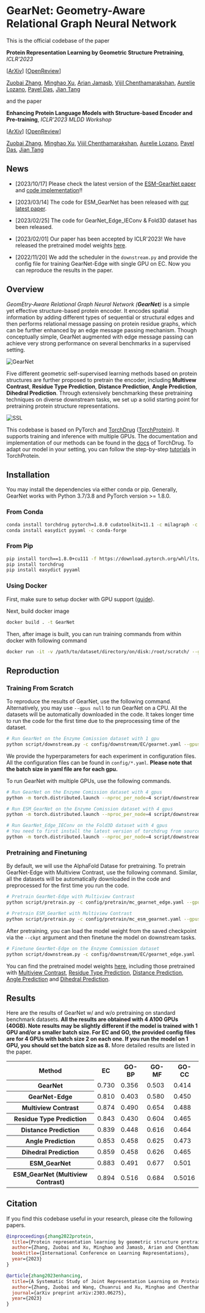 # GearNet: Geometry-Aware Relational Graph Neural Network


This is the official codebase of the paper

**Protein Representation Learning by Geometric Structure Pretraining**, *ICLR'2023*

[[ArXiv](https://arxiv.org/abs/2203.06125)] [[OpenReview](https://openreview.net/forum?id=to3qCB3tOh9)]

[Zuobai Zhang](https://oxer11.github.io/), [Minghao Xu](https://chrisallenming.github.io/), [Arian Jamasb](https://jamasb.io/), [Vijil Chenthamarakshan](https://researcher.watson.ibm.com/researcher/view.php?person=us-ecvijil), [Aurelie Lozano](https://researcher.watson.ibm.com/researcher/view.php?person=us-aclozano), [Payel Das](https://researcher.watson.ibm.com/researcher/view.php?person=us-daspa), [Jian Tang](https://jian-tang.com/)

and the paper

**Enhancing Protein Language Models with Structure-based Encoder and Pre-training**, *ICLR'2023 MLDD Workshop*

[[ArXiv](https://arxiv.org/abs/2303.06275)] [[OpenReview]()]

[Zuobai Zhang](https://oxer11.github.io/), [Minghao Xu](https://chrisallenming.github.io/), [Vijil Chenthamarakshan](https://researcher.watson.ibm.com/researcher/view.php?person=us-ecvijil), [Aurelie Lozano](https://researcher.watson.ibm.com/researcher/view.php?person=us-aclozano), [Payel Das](https://researcher.watson.ibm.com/researcher/view.php?person=us-daspa), [Jian Tang](https://jian-tang.com/)

## News

- [2023/10/17] Please check the latest version of the [ESM-GearNet paper](https://arxiv.org/abs/2303.06275) and [code implementation](https://github.com/DeepGraphLearning/ESM-GearNet)!!

- [2023/03/14] The code for ESM_GearNet has been released with [our latest paper](https://arxiv.org/abs/2303.06275).

- [2023/02/25] The code for GearNet_Edge_IEConv & Fold3D dataset has been released.

- [2023/02/01] Our paper has been accepted by ICLR'2023! We have released the pretrained model weights [here](https://zenodo.org/record/7593637).

- [2022/11/20] We add the scheduler in the `downstream.py` and provide the config file for training GearNet-Edge with single GPU on EC. Now you can reproduce the results in the paper.

## Overview

*GeomEtry-Aware Relational Graph Neural Network (**GearNet**)* is a simple yet effective structure-based protein encoder. 
It encodes spatial information by adding different types of sequential or structural edges and then performs relational message passing on protein residue graphs, which can be further enhanced by an edge message passing mechanism.
Though conceptually simple, GearNet augmented with edge message passing can achieve very strong performance on several benchmarks in a supervised setting.

![GearNet](./asset/GearNet.png)

Five different geometric self-supervised learning methods based on protein structures are further proposed to pretrain the encoder, including **Multivew Contrast**, **Residue Type Prediction**, **Distance Prediction**, **Angle Prediction**, **Dihedral Prediction**.
Through extensively benchmarking these pretraining techniques on diverse
downstream tasks, we set up a solid starting point for pretraining protein structure representations.

![SSL](./asset/SSL.png)

This codebase is based on PyTorch and [TorchDrug] ([TorchProtein](https://torchprotein.ai)). 
It supports training and inference with multiple GPUs.
The documentation and implementation of our methods can be found in the [docs](https://torchdrug.ai/docs/) of TorchDrug.
To adapt our model in your setting, you can follow the step-by-step [tutorials](https://torchprotein.ai/tutorials) in TorchProtein.

[TorchDrug]: https://github.com/DeepGraphLearning/torchdrug

## Installation

You may install the dependencies via either conda or pip. Generally, GearNet works
with Python 3.7/3.8 and PyTorch version >= 1.8.0.

### From Conda

```bash
conda install torchdrug pytorch=1.8.0 cudatoolkit=11.1 -c milagraph -c pytorch-lts -c pyg -c conda-forge
conda install easydict pyyaml -c conda-forge
```

### From Pip

```bash
pip install torch==1.8.0+cu111 -f https://download.pytorch.org/whl/lts/1.8/torch_lts.html
pip install torchdrug
pip install easydict pyyaml
```

### Using Docker

First, make sure to setup docker with GPU support ([guide](https://docs.nvidia.com/datacenter/cloud-native/container-toolkit/install-guide.html)).

Next, build docker image

```bash
docker build . -t GearNet
```

Then, after image is built, you can run training commands from within docker with following command

```bash
docker run -it -v /path/to/dataset/directory/on/disk:/root/scratch/ --gpus all GearNet bash
```

## Reproduction

### Training From Scratch

To reproduce the results of GearNet, use the following command. Alternatively, you
may use `--gpus null` to run GearNet on a CPU. All the datasets will be automatically downloaded in the code.
It takes longer time to run the code for the first time due to the preprocessing time of the dataset.

```bash
# Run GearNet on the Enzyme Comission dataset with 1 gpu
python script/downstream.py -c config/downstream/EC/gearnet.yaml --gpus [0]
```

We provide the hyperparameters for each experiment in configuration files.
All the configuration files can be found in `config/*.yaml`.
**Please note that the batch size in yaml file are for each gpu.**

To run GearNet with multiple GPUs, use the following commands.

```bash
# Run GearNet on the Enzyme Comission dataset with 4 gpus
python -m torch.distributed.launch --nproc_per_node=4 script/downstream.py -c config/downstream/EC/gearnet.yaml --gpus [0,1,2,3]

# Run ESM_GearNet on the Enzyme Comission dataset with 4 gpus
python -m torch.distributed.launch --nproc_per_node=4 script/downstream.py -c config/downstream/EC/ESM_gearnet.yaml --gpus [0,1,2,3]

# Run GearNet_Edge_IEConv on the Fold3D dataset with 4 gpus
# You need to first install the latest version of torchdrug from source. See https://github.com/DeepGraphLearning/torchdrug.
python -m torch.distributed.launch --nproc_per_node=4 script/downstream.py -c config/downstream/Fold3D/gearnet_edge_ieconv.yaml --gpus [0,1,2,3]
```

### Pretraining and Finetuning
By default, we will use the AlphaFold Datase for pretraining.
To pretrain GearNet-Edge with Multiview Contrast, use the following command. 
Similar, all the datasets will be automatically downloaded in the code and preprocessed for the first time you run the code.

```bash
# Pretrain GearNet-Edge with Multiview Contrast
python script/pretrain.py -c config/pretrain/mc_gearnet_edge.yaml --gpus [0]

# Pretrain ESM_GearNet with Multiview Contrast
python script/pretrain.py -c config/pretrain/mc_esm_gearnet.yaml --gpus [0]
```

After pretraining, you can load the model weight from the saved checkpoint via the `--ckpt` argument and then finetune the model on downstream tasks.

```bash
# Finetune GearNet-Edge on the Enzyme Commission dataset
python script/downstream.py -c config/downstream/EC/gearnet_edge.yaml --gpus [0] --ckpt <path_to_your_model>
```

You can find the pretrained model weights [here](https://zenodo.org/record/7593637), including those pretrained with [Multiview Contrast](https://zenodo.org/record/7593637/files/mc_gearnet_edge.pth), [Residue Type Prediction](https://zenodo.org/record/7593637/files/attr_gearnet_edge.pth), [Distance Prediction](https://zenodo.org/record/7593637/files/distance_gearnet_edge.pth), [Angle Prediction](https://zenodo.org/record/7593637/files/angle_gearnet_edge.pth) and [Dihedral Prediction](https://zenodo.org/record/7593637/files/dihedral_gearnet_edge.pth).

## Results
Here are the results of GearNet w/ and w/o pretraining on standard benchmark datasets. **All the results are obtained with 4 A100 GPUs (40GB). Note results may be slightly different if the model is trained with 1 GPU and/or a smaller batch size. For EC and GO, the provided config files are for 4 GPUs with batch size 2 on each one. If you run the model on 1 GPU, you should set the batch size as 8.**
More detailed results are listed in the paper.

<table>
    <tr>
        <th>Method</th>
        <th>EC</th>
        <th>GO-BP</th>
        <th>GO-MF</th>
        <th>GO-CC</th>
    </tr>
    <tr>
        <th>GearNet</th>
        <td>0.730</td>
        <td>0.356</td>
        <td>0.503</td>
        <td>0.414</td>
    </tr>
    <tr>
        <th>GearNet-Edge</th>
        <td>0.810</td>
        <td>0.403</td>
        <td>0.580</td>
        <td>0.450</td>
    </tr>
    <tr>
        <th>Multiview Contrast</th>
        <td>0.874</td>
        <td>0.490</td>
        <td>0.654</td>
        <td>0.488</td>
    </tr>
    <tr>
        <th>Residue Type Prediction</th>
        <td>0.843</td>
        <td>0.430</td>
        <td>0.604</td>
        <td>0.465</td>
    </tr>
    <tr>
        <th>Distance Prediction</th>
        <td>0.839</td>
        <td>0.448</td>
        <td>0.616</td>
        <td>0.464</td>
    </tr>
    <tr>
        <th>Angle Prediction</th>
        <td>0.853</td>
        <td>0.458</td>
        <td>0.625</td>
        <td>0.473</td>
    </tr>
    <tr>
        <th>Dihedral Prediction</th>
        <td>0.859</td>
        <td>0.458</td>
        <td>0.626</td>
        <td>0.465</td>
    </tr>
    <tr>
        <th>ESM_GearNet</th>
        <td>0.883</td>
        <td>0.491</td>
        <td>0.677</td>
        <td>0.501</td>
    </tr>
    <tr>
        <th>ESM_GearNet (Multiview Contrast)</th>
        <td>0.894</td>
        <td>0.516</td>
        <td>0.684</td>
        <td>0.5016</td>
    </tr>
</table>

## Citation
If you find this codebase useful in your research, please cite the following papers.

```bibtex
@inproceedings{zhang2022protein,
  title={Protein representation learning by geometric structure pretraining},
  author={Zhang, Zuobai and Xu, Minghao and Jamasb, Arian and Chenthamarakshan, Vijil and Lozano, Aurelie and Das, Payel and Tang, Jian},
  booktitle={International Conference on Learning Representations},
  year={2023}
}
```

```bibtex
@article{zhang2023enhancing,
  title={A Systematic Study of Joint Representation Learning on Protein Sequences and Structures},
  author={Zhang, Zuobai and Wang, Chuanrui and Xu, Minghao and Chenthamarakshan, Vijil and Lozano, Aurelie and Das, Payel and Tang, Jian},
  journal={arXiv preprint arXiv:2303.06275},
  year={2023}
}
```
